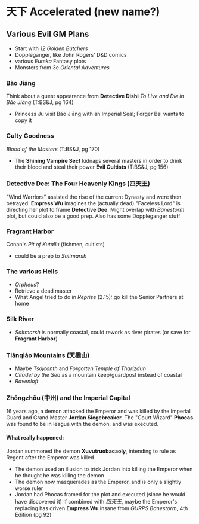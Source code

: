 # 天下 Accelerated (new name?)

## Various Evil GM Plans
- Start with _12 Golden Butchers_
- Doppleganger, like John Rogers' D&D comics
- various _Eureka_ Fantasy plots
- Monsters from 3e _Oriental Adventures_

### Băo Jiāng
Think about a guest appearance from **Detective Dishi**
_To Live and Die in Băo Jiāng_ (T:BS&J, pg 164)
- Princess Ju visit Băo Jiāng with an Imperial Seal; Forger Bai wants to copy it

### Culty Goodness
_Blood of the Masters_ (T:BS&J, pg 170)
- The **Shining Vampire Sect** kidnaps several masters in order to drink their blood and steal their power
**Evil Cultists** (T:BS&J, pg 156)

### Detective Dee: The Four Heavenly Kings (四天王)
"Wind Warriors" assisted the rise of the current Dynasty and were then betrayed.
**Empress Wu** imagines the (actually dead) "Faceless Lord" is directing her plot to frame **Detective Dee**.
Might overlap with _Banestorm_ plot, but could also be a good prep.
Also has some Doppleganger stuff

### Fragrant Harbor
Conan's _Pit of Kutallu_ (fishmen, cultists)
- could be a prep to _Saltmarsh_

### The various Hells
- _Orpheus_?
- Retrieve a dead master
- What Angel tried to do in _Reprise_ (2.15): go kill the Senior Partners at home

### Silk River
- _Saltmarsh_ is normally coastal, could rework as river pirates (or save for **Fragrant Harbor**)

### Tiānqiáo Mountains (天橋山)
- Maybe _Tsojcanth_ and _Forgotten Temple of Tharizdun_
- _Citadel by the Sea_ as a mountain keep/guardpost instead of coastal
- _Ravenloft_

### Zhōngzhōu (中州) and the Imperial Capital
16 years ago, a demon attacked the Emperor and was killed by the Imperial Guard and Grand Master **Jordan Siegebreaker**.
The "Court Wizard" **Phocas** was found to be in league with the demon, and was executed.

#### What really happened:
Jordan summoned the demon **Xuvutruobacaoly**, intending to rule as Regent after the Emperor was killed
- The demon used an illusion to trick Jordan into killing the Emperor when he thought he was killing the demon
- The demon now masquerades as the Emperor, and is only a slightly worse ruler
- Jordan had Phocas framed for the plot and executed (since he would have discovered it)
If combined with _四天王_, maybe the Emperor's replacing has driven **Empress Wu** insane
from _GURPS Banestorm_, 4th Edition (pg 92)

